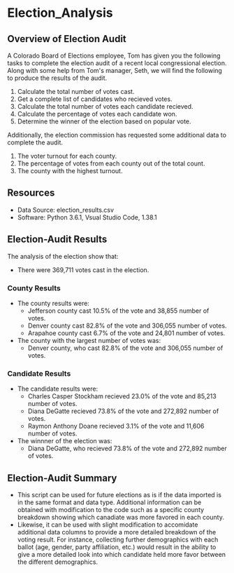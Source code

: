# Election_Analysis

## Overview of Election Audit
A Colorado Board of Elections employee, Tom has given you the following tasks to complete the election audit of a recent local congressional election.  Along with some help from Tom's manager, Seth, we will find the following to produce the results of the audit.

1. Calculate the total number of votes cast.
2. Get a complete list of candidates who recieved votes.
3. Calculate the total number of votes each candidate recieved.
4. Calculate the percentage of votes each candidate won.
5. Determine the winner of the election based on popular vote.

Additionally, the election commission has requested some additional data to complete the audit.

1. The voter turnout for each county.
2. The percentage of votes from each county out of the total count.
3. The county with the highest turnout.

## Resources
- Data Source: election_results.csv
- Software: Python 3.6.1, Vsual Studio Code, 1.38.1

## Election-Audit Results
The analysis of the election show that:
- There were 369,711 votes cast in the election.
### County Results
- The county results were:
  - Jefferson county cast 10.5% of the vote and 38,855 number of votes.
  - Denver county cast 82.8% of the vote and 306,055 number of votes.
  - Arapahoe county cast 6.7% of the vote and 24,801 number of votes.
- The county with the largest number of votes was:
  - Denver county, who cast 82.8% of the vote and 306,055 number of votes.
### Candidate Results
- The candidate results were:
  - Charles Casper Stockham recieved 23.0% of the vote and 85,213 number of votes.
  - Diana DeGatte recieved 73.8% of the vote and 272,892 number of votes.
  - Raymon Anthony Doane recieved 3.1% of the vote and 11,606 number of votes.
- The winnner of the election was:
  - Diana DeGatte, who recieved 73.8% of the vote and 272,892 number of votes.
  
 ## Election-Audit Summary
 - This script can be used for future elections as is if the data imported is in the same format and data type.  Additional information can be obtained with modification to the code such as a specific county breakdown showing which canadiate was more favored in each county.  
 - Likewise, it can be used with slight modification to accomidate additional data columns to provide a more detailed breakdown of the voting result.  For instance, collecting further demographics with each ballot (age, gender, party affiliation, etc.) would result in the ability to give a more detailed look into which candidate held more favor between the different demographics.
 
